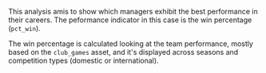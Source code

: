 This analysis amis to show which managers exhibit the best performance in their careers. The peformance indicator in this case is the win percentage (`pct_win`).

The win percentage is calculated looking at the team performance, mostly based on the `club_games` asset, and it's displayed across seasons and competition types (domestic or international).
